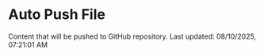 # Auto Push File

Content that will be pushed to GitHub repository.
Last updated: 08/10/2025, 07:21:01 AM